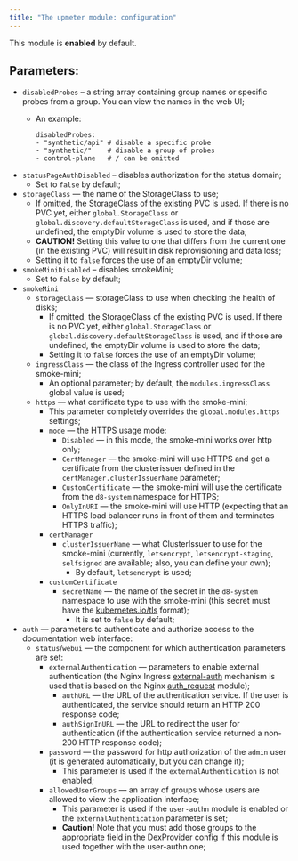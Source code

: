 ```yaml
---
title: "The upmeter module: configuration"
---
```


This module is **enabled** by default.

## Parameters:
* `disabledProbes` – a string array containing group names or specific probes from a group. You can view the names in the web UI;
  * An example:

		disabledProbes:
		- "synthetic/api" # disable a specific probe
		- "synthetic/"    # disable a group of probes
		- control-plane   # / can be omitted
* `statusPageAuthDisabled` – disables authorization for the status domain;
  * Set to `false` by default;
* `storageClass` — the name of the StorageClass to use;
    * If omitted, the StorageClass of the existing PVC is used. If there is no PVC yet, either `global.StorageClass` or `global.discovery.defaultStorageClass` is used, and if those are undefined, the emptyDir volume is used to store the data;
    * **CAUTION!** Setting this value to one that differs from the current one (in the existing PVC) will result in disk reprovisioning and data loss;
    * Setting it to `false` forces the use of an emptyDir volume;
* `smokeMiniDisabled` – disables smokeMini;
  * Set to `false` by default;
* `smokeMini`
	* `storageClass` — storageClass to use when checking the health of disks;
		* If omitted, the StorageClass of the existing PVC is used. If there is no PVC yet, either `global.StorageClass` or `global.discovery.defaultStorageClass` is used, and if those are undefined, the emptyDir volume is used to store the data;
		* Setting it to `false` forces the use of an emptyDir volume;
	* `ingressClass` —  the class of the Ingress controller used for the smoke-mini;
		* An optional parameter; by default, the `modules.ingressClass` global value is used;
	* `https` — what certificate type to use with the smoke-mini;
		* This parameter completely overrides the `global.modules.https` settings;
		* `mode` — the HTTPS usage mode:
			* `Disabled` — in this mode, the smoke-mini works over http only;
			* `CertManager` — the smoke-mini will use HTTPS and get a certificate from the clusterissuer defined in the `certManager.clusterIssuerName` parameter;
			* `CustomCertificate` — the smoke-mini will use the certificate from the `d8-system` namespace for HTTPS;
			* `OnlyInURI` — the smoke-mini will use HTTP (expecting that an HTTPS load balancer runs in front of them and terminates HTTPS traffic);
		* `certManager`
			* `clusterIssuerName` — what ClusterIssuer to use for the smoke-mini (currently, `letsencrypt`, `letsencrypt-staging`, `selfsigned` are available; also, you can define your own);
				* By default, `letsencrypt` is used;
		* `customCertificate`
			* `secretName` — the name of the secret in the `d8-system` namespace to use with the smoke-mini (this secret must have the [kubernetes.io/tls](https://kubernetes.github.io/ingress-nginx/user-guide/tls/#tls-secrets) format);
				* It is set to `false` by default;
* `auth` — parameters to authenticate and authorize access to the documentation web interface:
    * `status`/`webui` — the component for which authentication parameters are set:
		* `externalAuthentication` — parameters to enable external authentication (the Nginx Ingress [external-auth](https://kubernetes.github.io/ingress-nginx/examples/auth/external-auth/) mechanism is used that is based on the Nginx [auth_request](http://nginx.org/en/docs/http/ngx_http_auth_request_module.html) module);
			* `authURL` — the URL of the authentication service. If the user is authenticated, the service should return an HTTP 200 response code;
			* `authSignInURL` — the URL to redirect the user for authentication (if the authentication service returned a non-200 HTTP response code);
		* `password` — the password for http authorization of the `admin` user (it is generated automatically, but you can change it);
			* This parameter is used if the `externalAuthentication` is not enabled;
		* `allowedUserGroups` —  an array of groups whose users are allowed to view the application interface;
			* This parameter is used if the `user-authn` module is enabled or the `externalAuthentication` parameter is set;
			* **Caution!** Note that you must add those groups to the appropriate field in the DexProvider config if this module is used together with the user-authn one;
